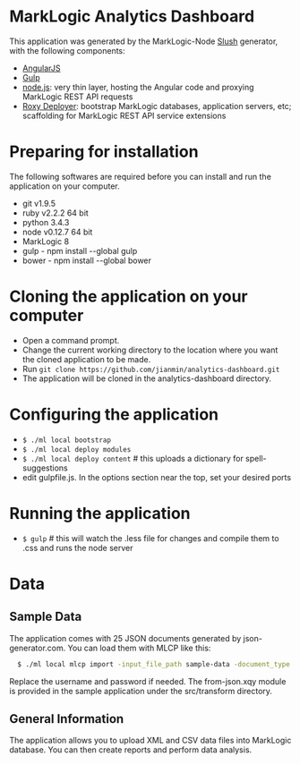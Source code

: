 # MarkLogic Analytics Dashboard

This application was generated by the MarkLogic-Node [Slush](https://github.com/klei/slush) generator, with the following components:

- [AngularJS](https://angularjs.org/)
- [Gulp](http://gulpjs.com/)
- [node.js](http://nodejs.org/): very thin layer, hosting the Angular code and proxying MarkLogic REST API requests
- [Roxy Deployer](https://github.com/marklogic/roxy): bootstrap MarkLogic databases, application servers, etc; scaffolding for MarkLogic REST API service extensions

# Preparing for installation

The following softwares are required before you can install and run the application on your computer.

- git v1.9.5
- ruby v2.2.2 64 bit
- python 3.4.3
- node v0.12.7 64 bit
- MarkLogic 8
- gulp - npm install --global gulp
- bower - npm install --global bower

# Cloning the application on your computer

- Open a command prompt.
- Change the current working directory to the location where you want the cloned application to be made.
- Run ```git clone https://github.com/jianmin/analytics-dashboard.git```
- The application will be cloned in the analytics-dashboard directory.

# Configuring the application

- `$ ./ml local bootstrap`
- `$ ./ml local deploy modules`
- `$ ./ml local deploy content` # this uploads a dictionary for spell-suggestions
- edit gulpfile.js. In the options section near the top, set your desired ports

# Running the application

- `$ gulp` # this will watch the .less file for changes and compile them to .css and runs the node server

# Data
## Sample Data
The application comes with 25 JSON documents generated by json-generator.com. You can load them with MLCP like this:

```bash
  $ ./ml local mlcp import -input_file_path sample-data -document_type json
```

Replace the username and password if needed. The from-json.xqy module is provided in the sample application under the src/transform directory.

## General Information
The application allows you to upload XML and CSV data files into MarkLogic database. You can then create reports and perform data analysis.
